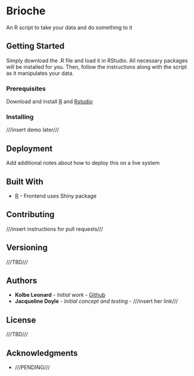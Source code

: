 # Brioche

An R script to take your data and do something to it

## Getting Started

Simply download the .R file and load it in RStudio. All necessary packages will be installed for you. Then, follow the instructions along with the script as it manipulates your data.

### Prerequisites

Download and install [R](https://www.r-project.org/) and [Rstudio](https://www.rstudio.com/products/rstudio/download/)

### Installing

///insert demo later///

## Deployment

Add additional notes about how to deploy this on a live system

## Built With

* [R](https://www.r-project.org/) - Frontend uses Shiny package

## Contributing

///insert instructions for pull requests///

## Versioning

///TBD///

## Authors

* **Kolbe Leonard** - *Initial work* - [Github](https://github.com/KolbeML/)
* **Jacqueline Doyle** - *Initial concept and testing* - ///insert her link///

## License

///TBD///

## Acknowledgments

* ///PENDING///
